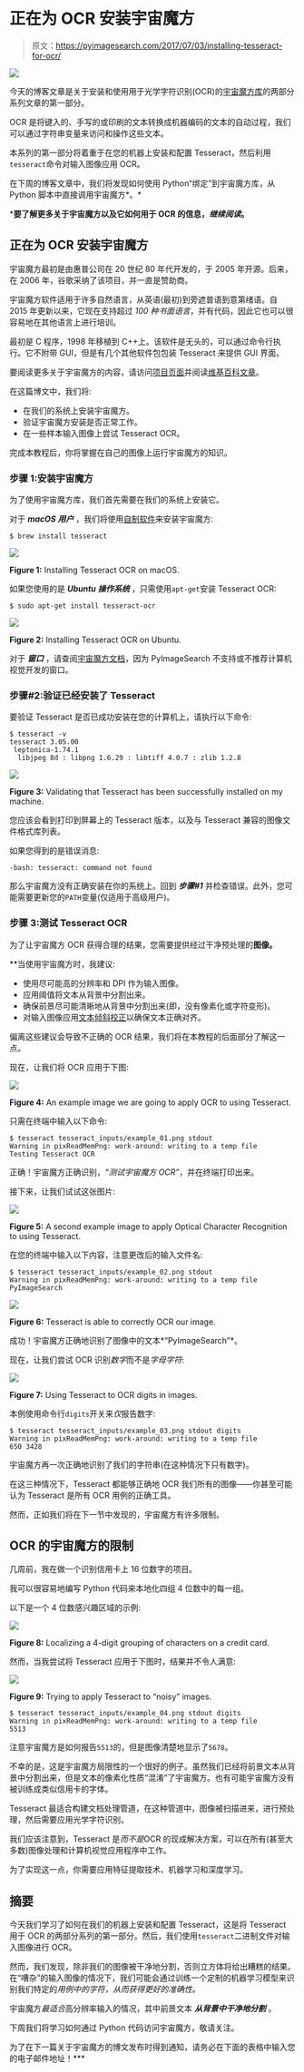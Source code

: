 # 正在为 OCR 安装宇宙魔方

> 原文：<https://pyimagesearch.com/2017/07/03/installing-tesseract-for-ocr/>

![](img/1a781ac7b73a2e5c388973976c650a5b.png)

今天的博客文章是关于安装和使用用于光学字符识别(OCR)的[宇宙魔方库](https://github.com/tesseract-ocr/tesseract)的两部分系列文章的第一部分。

OCR 是将键入的、手写的或印刷的文本转换成机器编码的文本的自动过程，我们可以通过字符串变量来访问和操作这些文本。

本系列的第一部分将着重于在您的机器上安装和配置 Tesseract，然后利用`tesseract`命令对输入图像应用 OCR。

在下周的博客文章中，我们将发现如何使用 Python“绑定”到宇宙魔方库，从 Python 脚本中直接调用宇宙魔方*。*

 ***要了解更多关于宇宙魔方以及它如何用于 OCR 的信息，*继续阅读*。**

## 正在为 OCR 安装宇宙魔方

宇宙魔方最初是由惠普公司在 20 世纪 80 年代开发的，于 2005 年开源。后来，在 2006 年，谷歌采纳了该项目，并一直是赞助商。

宇宙魔方软件适用于许多自然语言，从英语(最初)到旁遮普语到意第绪语。自 2015 年更新以来，它现在支持超过 *100 种书面语言*，并有代码，因此它也可以很容易地在其他语言上进行培训。

最初是 C 程序，1998 年移植到 C++上。该软件是无头的，可以通过命令行执行。它不附带 GUI，但是有几个其他软件包包装 Tesseract 来提供 GUI 界面。

要阅读更多关于宇宙魔方的内容，请访问[项目页面](https://github.com/tesseract-ocr)并阅读[维基百科文章](https://en.wikipedia.org/wiki/Tesseract_(software))。

在这篇博文中，我们将:

*   在我们的系统上安装宇宙魔方。
*   验证宇宙魔方安装是否正常工作。
*   在一些样本输入图像上尝试 Tesseract OCR。

完成本教程后，你将掌握在自己的图像上运行宇宙魔方的知识。

### 步骤 1:安装宇宙魔方

为了使用宇宙魔方库，我们首先需要在我们的系统上安装它。

对于 ***macOS 用户*** ，我们将使用[自制软件](https://brew.sh/)来安装宇宙魔方:

```
$ brew install tesseract

```

![](img/dd7e62923767df724afbf61984acccef.png)

**Figure 1:** Installing Tesseract OCR on macOS.

如果您使用的是 ***Ubuntu 操作系统*** ，只需使用`apt-get`安装 Tesseract OCR:

```
$ sudo apt-get install tesseract-ocr

```

![](img/a3858704032fe94f614df290bc4c9b27.png)

**Figure 2:** Installing Tesseract OCR on Ubuntu.

对于 ***窗口*** ，请查阅[宇宙魔方文档](https://github.com/tesseract-ocr/tesseract/wiki#windows)，因为 PyImageSearch 不支持或不推荐计算机视觉开发的窗口。

### 步骤#2:验证已经安装了 Tesseract

要验证 Tesseract 是否已成功安装在您的计算机上，请执行以下命令:

```
$ tesseract -v
tesseract 3.05.00
 leptonica-1.74.1
  libjpeg 8d : libpng 1.6.29 : libtiff 4.0.7 : zlib 1.2.8

```

![](img/b56ebf4a993057853262a5131e20e571.png)

**Figure 3:** Validating that Tesseract has been successfully installed on my machine.

您应该会看到打印到屏幕上的 Tesseract 版本，以及与 Tesseract 兼容的图像文件格式库列表。

如果您得到的是错误消息:

```
-bash: tesseract: command not found

```

那么宇宙魔方没有正确安装在你的系统上。回到 ***步骤#1*** 并检查错误。此外，您可能需要更新您的`PATH`变量(仅适用于高级用户)。

### 步骤 3:测试 Tesseract OCR

为了让宇宙魔方 OCR 获得合理的结果，您需要提供经过干净预处理的**图像。**

 **当使用宇宙魔方时，我建议:

*   使用尽可能高的分辨率和 DPI 作为输入图像。
*   应用阈值将文本从背景中分割出来。
*   确保前景尽可能清晰地从背景中分割出来(即，没有像素化或字符变形)。
*   对输入图像应用[文本倾斜校正](https://pyimagesearch.com/2017/02/20/text-skew-correction-opencv-python/)以确保文本正确对齐。

偏离这些建议会导致不正确的 OCR 结果，我们将在本教程的后面部分了解这一点。

现在，让我们将 OCR 应用于下图:

![](img/20288896b9fd5b33c1b3b1b6c8b2fe72.png)

**Figure 4:** An example image we are going to apply OCR to using Tesseract.

只需在终端中输入以下命令:

```
$ tesseract tesseract_inputs/example_01.png stdout 
Warning in pixReadMemPng: work-around: writing to a temp file
Testing Tesseract OCR

```

正确！宇宙魔方正确识别，*“测试宇宙魔方 OCR”*，并在终端打印出来。

接下来，让我们试试这张图片:

![](img/c06404b11dd432857f8b1e6b2fbecec9.png)

**Figure 5:** A second example image to apply Optical Character Recognition to using Tesseract.

在您的终端中输入以下内容，注意更改后的输入文件名:

```
$ tesseract tesseract_inputs/example_02.png stdout 
Warning in pixReadMemPng: work-around: writing to a temp file
PyImageSearch

```

![](img/1a781ac7b73a2e5c388973976c650a5b.png)

**Figure 6:** Tesseract is able to correctly OCR our image.

成功！宇宙魔方正确地识别了图像中的文本*“PyImageSearch”*。

现在，让我们尝试 OCR 识别*数字*而不是*字母字符*:

![](img/672973de29cabe7f4730b36311e2ce43.png)

**Figure 7:** Using Tesseract to OCR digits in images.

本例使用命令行`digits`开关来*仅*报告数字:

```
$ tesseract tesseract_inputs/example_03.png stdout digits
Warning in pixReadMemPng: work-around: writing to a temp file
650 3428

```

宇宙魔方再一次正确地识别了我们的字符串(在这种情况下只有数字)。

在这三种情况下，Tesseract 都能够正确地 OCR 我们所有的图像——你甚至可能认为 Tesseract 是所有 OCR 用例的正确工具。

然而，正如我们将在下一节中发现的，宇宙魔方有许多限制。

## OCR 的宇宙魔方的限制

几周前，我在做一个识别信用卡上 16 位数字的项目。

我可以很容易地编写 Python 代码来本地化四组 4 位数中的每一组。

以下是一个 4 位数感兴趣区域的示例:

![](img/991d7b4eadd9b1e0a28f23e727043baf.png)

**Figure 8:** Localizing a 4-digit grouping of characters on a credit card.

然而，当我尝试将 Tesseract 应用于下图时，结果并不令人满意:

![](img/f24d25868b8ef7de63fd5fbcf3770c81.png)

**Figure 9:** Trying to apply Tesseract to “noisy” images.

```
$ tesseract tesseract_inputs/example_04.png stdout digits
Warning in pixReadMemPng: work-around: writing to a temp file
5513

```

注意宇宙魔方是如何报告`5513`的，但是图像清楚地显示了`5678`。

不幸的是，这是宇宙魔方局限性的一个很好的例子。虽然我们已经将前景文本从背景中分割出来，但是文本的像素化性质“混淆”了宇宙魔方。也有可能宇宙魔方没有被训练成类似信用卡的字体。

Tesseract 最适合构建文档处理管道，在这种管道中，图像被扫描进来，进行预处理，然后需要应用光学字符识别。

我们应该注意到，Tesseract 是*而不是*OCR 的现成解决方案，可以在所有(甚至大多数)图像处理和计算机视觉应用程序中工作。

为了实现这一点，你需要应用特征提取技术、机器学习和深度学习。

## 摘要

今天我们学习了如何在我们的机器上安装和配置 Tesseract，这是将 Tesseract 用于 OCR 的两部分系列的第一部分。然后，我们使用`tesseract`二进制文件对输入图像进行 OCR。

然而，我们发现，除非我们的图像被干净地分割，否则立方体将给出糟糕的结果。在“嘈杂”的输入图像的情况下，我们可能会通过训练一个定制的机器学习模型来识别我们特定的*用例中的字符，从而获得更好的准确性。*

宇宙魔方*最适合*高分辨率输入的情况，其中前景文本 ***从背景中干净地分割*** 。

下周我们将学习如何通过 Python 代码访问宇宙魔方，敬请关注。

为了在下一篇关于宇宙魔方的博文发布时得到通知，请务必在下面的表格中输入您的电子邮件地址！***